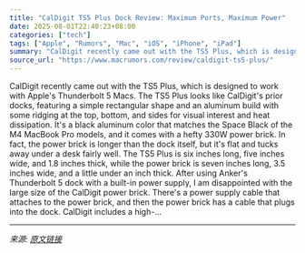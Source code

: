 ```yaml
---
title: "CalDigit TS5 Plus Dock Review: Maximum Ports, Maximum Power"
date: 2025-08-01T22:40:23+08:00
categories: ["tech"]
tags: ["Apple", "Rumors", "Mac", "iOS", "iPhone", "iPad"]
summary: "CalDigit recently came out with the TS5 Plus, which is designed to work with Apple's Thunderbolt 5 Macs. The TS5 Plus looks like CalDigit's prior docks, featuring a simple rectangular shape and an alu"
source_url: "https://www.macrumors.com/review/caldigit-ts5-plus/"
---
```


CalDigit recently came out with the TS5 Plus, which is designed to work with Apple's Thunderbolt 5 Macs. The TS5 Plus looks like CalDigit's prior docks, featuring a simple rectangular shape and an aluminum build with some ridging at the top, bottom, and sides for visual interest and heat dissipation. It's a black aluminum color that matches the Space Black of the M4 MacBook Pro models, and it comes with a hefty 330W power brick. In fact, the power brick is longer than the dock itself, but it's flat and tucks away under a desk fairly well. The TS5 Plus is six inches long, five inches wide, and 1.8 inches thick, while the power brick is seven inches long, 3.5 inches wide, and a little under an inch thick. After using Anker's Thunderbolt 5 dock with a built-in power supply, I am disappointed with the large size of the CalDigit power brick. There's a power supply cable that attaches to the power brick, and then the power brick has a cable that plugs into the dock. CalDigit includes a high-...

---

*来源: [原文链接](https://www.macrumors.com/review/caldigit-ts5-plus/)*
